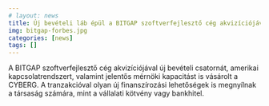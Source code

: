 ```yaml
---
# layout: news
title: Új bevételi láb épül a BITGAP szoftverfejlesztő cég akvizíciójával
img: bitgap-forbes.jpg
categories: [news]
tags: []
---
```


A BITGAP szoftverfejlesztő cég akvizíciójával új bevételi csatornát, amerikai kapcsolatrendszert, valamint jelentős mérnöki kapacitást is vásárolt a CYBERG. A tranzakcióval olyan új finanszírozási lehetőségek is megnyílnak a társaság számára, mint a vállalati kötvény vagy bankhitel.

